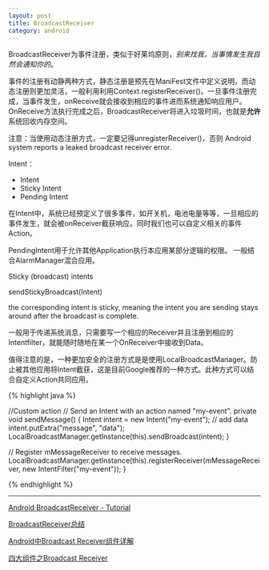 ```yaml
---
layout: post
title: BroadcastReceiver
category: android
---
```


BroadcastReceiver为事件注册，类似于好莱坞原则，*别来找我，当事情发生我自然会通知你的*。

事件的注册有动静两种方式，静态注册是预先在ManiFest文件中定义说明，而动态注册则更加灵活，一般利用利用Context.registerReceiver()。一旦事件注册完成，当事件发生，onReceive就会接收到相应的事件进而系统通知响应用户。OnReceive方法执行完成之后，BroadcastReceiver将进入垃圾时间，也就是**允许**系统回收内存空间。

注意：当使用动态注册方式，一定要记得unregisterReceiver()，否则 Android system reports a leaked broadcast receiver error.

Intent：

* Intent            
* Sticky Intent         
* Pending Intent

在Intent中，系统已经预定义了很多事件，如开关机，电池电量等等，一旦相应的事件发生，就会被onReceiver截获响应。同时我们也可以自定义相关的事件Action。

PendingIntent用于允许其他Application执行本应用某部分逻辑的权限。
一般结合AlarmManager混合应用。


Sticky (broadcast) intents

sendStickyBroadcast(Intent) 

the corresponding intent is sticky, meaning the intent you are sending stays around after the broadcast is complete.

一般用于传递系统消息，只需要写一个相应的Receiver并且注册到相应的Intentfilter，就能随时随地在某一个OnReceiver中接收到Data。

值得注意的是，一种更加安全的注册方式是是使用LocalBroadcastManager。防止被其他应用将Intent截获，这是目前Google推荐的一种方式。此种方式可以结合自定义Action共同应用。

{% highlight java %}

//Custom action 
// Send an Intent with an action named "my-event". 
private void sendMessage() {
  Intent intent = new Intent("my-event");
  // add data
  intent.putExtra("message", "data");
  LocalBroadcastManager.getInstance(this).sendBroadcast(intent);
} 


// Register mMessageReceiver to receive messages.
  LocalBroadcastManager.getInstance(this).registerReceiver(mMessageReceiver,
      new IntentFilter("my-event"));
}


{% endhighlight %}




---

[Android BroadcastReceiver - Tutorial](http://www.vogella.com/tutorials/AndroidBroadcastReceiver/article.html)

[BroadcastReceiver总结](http://cthhqu.blog.51cto.com/7598297/1282534)

[Android中Broadcast Receiver组件详解](http://blog.csdn.net/zuolongsnail/article/details/6450156#comments)

[四大组件之Broadcast Receiver](http://www.oschina.net/question/157182_45595)